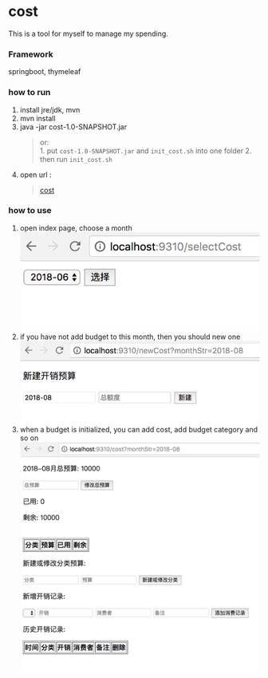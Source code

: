 # cost
This is a tool for myself to manage my spending.

### Framework
springboot, thymeleaf  

### how to run
1. install jre/jdk, mvn
1. mvn install
1. java -jar cost-1.0-SNAPSHOT.jar    
    > or:   
        1. put `cost-1.0-SNAPSHOT.jar` and `init_cost.sh` into one folder
        2. then run `init_cost.sh`
1. open url :
    > [cost](http://localhost:9310)

### how to use
1. open index page, choose a month
![choose](index.png)  
1. if you have not add budget to this month, then you should new one 
![new](new.png)
1. when a budget is initialized, you can add cost, add budget category and so on
![cost](cost.png)